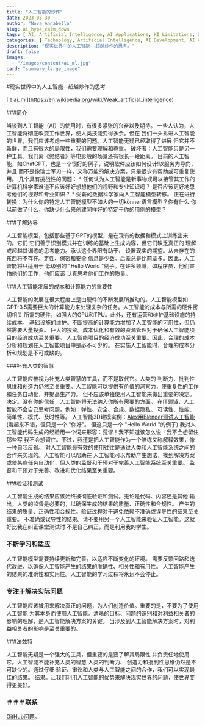 ```yaml
---
title: "人工智能的炒作"
date: 2023-05-30
author: "Nova Annabella"
slug: ai_hype_calm_down
tags: [ AI, Artificial Intelligence, AI Applications, KI Limitations, Development, Validation, Collaboration, Continuous Learning, Problem Solving ]
categories: [ Technology, Artificial Intelligence, AI Development, AI Applications ]
description: "现实世界中的人工智能--超越炒作的思考。"
draft: false
images:
  - "/images/content/ai_ml.jpg"
card: "summary_large_image"
---
```




#现实世界中的人工智能--超越炒作的思考

[！[ai_ml](/images/content/ai_ml.jpg)](https://en.wikipedia.org/wiki/Weak_artificial_intelligence)

###简介

当谈到人工智能（AI）的使用时，有很多紧张的兴奋以及期待。 一些人认为，人工智能将彻底改变工作世界，使人类技能变得多余。但在 我们一头扎进人工智能的世界，我们应该考虑一些重要的问题。人工智能无疑已经取得了进展
但它并不新鲜，而且有很大的局限性，我们需要理解和尊重。 破坏者：人工智能只是另一种工具。我们离《终结者》等电影般的场景还有很长一段距离。 目前的人工智能，如ChatGPT，也是一个很好的例子，说明软件应该如何设计!以服务为导向，并且
而不是像瑞士军刀一样，又称万能的解决方案，只是很少有帮助或可重复使用。 几个具有挑战性的问题： * 任何认为人工智能是新事物或可以接管其工作的计算机科学家难道不应该好好想想他们的视野和专业知识吗？
是否应该更好地思考他们的视野和专业知识？ * 受薪的数据科学家向人工智能模型转移。  正在进行转换：为什么你的特定人工智能模型不如大的一切könner语言模型？你有什么  你以前做了什么，你缺少什么来创建同样好的特定于你的用例的模型？

###了解边界

人工智能模型，包括那些基于GPT的模型，是在现有的数据和模式上训练出来的。它们 它们善于识别模式并在训练的基础上生成内容，但它们缺乏真正的 理解或超越其训练的思考能力。承认这个界限有助于、
设置现实的期望。从未存在的东西将不存在。定性、保密和安全 信息是少数。后辈总是比前辈多。因此，人工智能将只适用于 低级别的 "Hello World "例子。在许多领域，如程序员，他们害怕他们的工作，他们应该 认真思考他们工作的质量。

###人工智能发展的成本和计算能力的重要性

人工智能的发展在很大程度上是由硬件的不断发展所推动的。人工智能模型如 GPT-3.5需要巨大的计算能力来处理复杂的任务。人工智能的成本与所需的硬件密切相关 所需的硬件，如强大的GPU和TPU。此外，还有运营和维护基础设施的持续成本。
基础设施的维护。不断提高的计算能力增加了人工智能的可用性，但仍然需要大量投资。 巨大的投资。成本优化和有效的资源管理对于确保人工智能项目的经济成功至关重要。
人工智能项目的经济成功至关重要。因此，合理的成本分析和规划在人工智能项目中是必不可少的。 在实施人工智能时，合理的成本分析和规划是不可或缺的。

###补充人类的智慧

人工智能应被视为补充人类智慧的工具，而不是取代它。人类的 判断力、批判性思维和创造力仍然至关重要。人工智能可以提供有价值的洞察力，使重复性的工作和任务自动化，并提高生产力。 但不应该单独使用人工智能来做出重要的决定。
决定。没有你的信任，人工智能将无法纳入你所有需要的方面。 在IT领域，人工智能不会自己思考问题，例如：弹性、安全、合规、数据隐私、 可读性、性能、简单性、模式、及时性等。
人工智能3D建模实例：[Alex用Blender测试人工智能](https://www.youtube.com/watch?v=x60zHw_z4NM&t=460s) (看起来不错，但只是一个 "你好"。 但这只是一个 "Hello
World "的例子) 我对人工智能代码生成的经验用一个词来形容：荒谬！我不知道该怎么说！我不会想留住那些写 我不会想留住。不过，我还是把人工智能作为一个陪练又称解释效果，像一种自我反省。
对人工智能最有效的使用往往是通过人类和人工智能系统之间的合作来实现的。人工智能可以帮助在 人工智能可以帮助产生想法，找到解决方案或使某些任务自动化，但人类的监督和干预对于完善人工智能系统至关重要。
监督和干预对于完善、改进和优化结果至关重要。

###验证和测试

人工智能生成的结果应该始终被彻底验证和测试。无论是代码、内容还是其他 输出，人类的监督是必要的，以确保生成的结果的质量、正确性和合规性。 产生的结果的质量、正确性和合规性。验证过程对于避免依赖不准确或误导性的结果至关重要。
不准确或误导性的结果。请不要用另一个人工智能来验证人工智能。这就好比我在纠正课堂测试时 不是自己纠正，而是利用我的学生。

### 不断学习和适应

人工智能模型需要持续更新和完善，以适应不断变化的环境。 需要反馈回路和迭代改进，以确保人工智能产生的结果的准确性、相关性和有用性。 人工智能产生的结果的准确性和实用性。人工智能的学习过程将永远不会停止。

### 专注于解决实际问题

人工智能应该被用来解决真正的问题，为人们创造价值。重要的是，不要为了使用人工智能 为其本身而使用人工智能。清晰的目标、问题的识别和对利益相关者的影响的理解，是人工智能解决方案的关键。
当涉及到人工智能解决方案时，对利益相关者的影响是至关重要的。

###法兹特

人工智能无疑是一个强大的工具，但重要的是要了解其局限性 并负责任地使用它。人工智能不能补充人类的智慧 人类的判断力、 创造力和批判性思维仍然是不可缺少的。通过仔细 验证、审议和人类与人工智能之间的合作，我们可以实现最佳的结果。
结果。让我们利用人工智能的优势来解决现实世界的问题，使世界变得更美好。

### ＃＃＃联系

[GitHub问题](https://github.com/NovaAnnabella/the_unspoken/issues/new/choose)。
